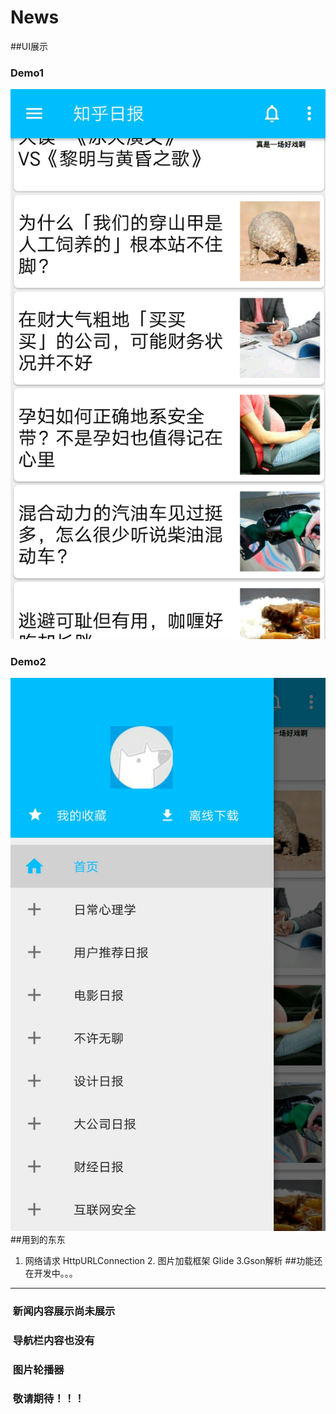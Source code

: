 # News  
##UI展示
###  Demo1
![demo1](https://github.com/kaitiandeng/News/blob/master/app/src/main/res/mipmap-xxhdpi/demo1.jpg)
###  Demo2
![demo2](https://github.com/kaitiandeng/News/blob/master/app/src/main/res/mipmap-xxhdpi/demo2.jpg)
##用到的东东
1. 网络请求 HttpURLConnection  2. 图片加载框架 Glide  3.Gson解析
##功能还在开发中。。。
***
###  新闻内容展示尚未展示
###  导航栏内容也没有
###  图片轮播器
###  敬请期待！！！
